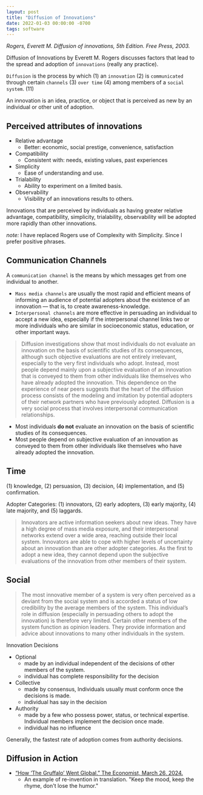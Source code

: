 ```yaml
---
layout: post
title: "Diffusion of Innovations"
date: 2022-01-03 00:00:00 -0700
tags: software
---
```


_Rogers, Everett M. Diffusion of innovations, 5th Edition. Free Press, 2003._

Diffusion of Innovations by Everett M. Rogers discusses factors that lead to the spread and adoption of `innovations` (really any practice).



`Diffusion` is the process by which (1) an `innovation` (2) is `communicated` through certain `channels` (3) `over time` (4) among members of a `social system`. (11)

An innovation is an idea, practice, or object that is perceived as new by an individual or other unit of adoption.

## Perceived attributes of innovations

- Relative advantage
    - Better: economic, social prestige, convenience, satisfaction
- Compatibility
    - Consistent with: needs, existing values, past experiences
- Simplicity
    - Ease of understanding and use.
- Trialability
    - Ability to experiment on a limited basis.
- Observability
    - Visibility of an innovations results to others.

Innovations that are perceived by individuals as having greater relative advantage, compatibility, simplicity, trialability, observability will be adopted more rapidly than other innovations.

_note:_ I have replaced Rogers use of Complexity with Simplicity. Since I prefer positive phrases.

## Communication Channels

A `communication channel` is the means by which messages get from one individual to another.

- `Mass media channels` are usually the most rapid and efficient means of informing an audience of potential adopters about the existence of an innovation — that is, to create awareness-knowledge.
- `Interpersonal channels` are more effective in persuading an individual to accept a new idea, especially if the interpersonal channel links two or more individuals who are similar in socioeconomic status, education, or other important ways.

> Diffusion investigations show that most individuals do not evaluate an innovation on the basis of scientific studies of its consequences, although such objective evaluations are not entirely irrelevant, especially to the very first individuals who adopt. Instead, most people depend mainly upon a subjective evaluation of an innovation that is conveyed to them from other individuals like themselves who have already adopted the innovation. This dependence on the experience of near peers suggests that the heart of the diffusion process consists of the modeling and imitation by potential adopters of their network partners who have previously adopted. Diffusion is a very social process that involves interpersonal communication relationships.

- Most individuals __do not__ evaluate an innovation on the basis of scientific studies of its consequences.
- Most people depend on subjective evaluation of an innovation as conveyed to them from other individuals like themselves who have already adopted the innovation.


## Time

(1) knowledge, (2) persuasion, (3) decision, (4) implementation, and (5) confirmation.

Adopter Categories: (1) innovators, (2) early adopters, (3) early majority, (4) late majority, and (5) laggards.

> Innovators are active information seekers about new ideas. They have a high degree of mass media exposure, and their interpersonal networks extend over a wide area, reaching outside their local system. Innovators are able to cope with higher levels of uncertainty about an innovation than are other adopter categories. As the first to adopt a new idea, they cannot depend upon the subjective evaluations of the innovation from other members of their system.

## Social

> The most innovative member of a system is very often perceived as a deviant from the social system and is accorded a status of low credibility by the average members of the system. This individual’s role in diffusion (especially in persuading others to adopt the innovation) is therefore very limited. Certain other members of the system function as opinion leaders. They provide information and advice about innovations to many other individuals in the system.

Innovation Decisions

- Optional
    - made by an individual independent of the decisions of other members of the system.
    - individual has complete responsibility for the decision
- Collective
    - made by consensus, Individuals usually must conform once the decisions is made.
    - individual has say in the decision
- Authority
    - made by a few who possess power, status, or technical expertise. Individual members implement the decision once made.
    - individual has no influence

Generally, the fastest rate of adoption comes from authority decisions.


## Diffusion in Action

- [“How ‘The Gruffalo’ Went Global.” The Economist, March 26, 2024.](https://www.economist.com/culture/2024/03/26/how-the-gruffalo-went-global)
    - An example of re-invention in translation. "Keep the mood, keep the rhyme, don't lose the humor."

